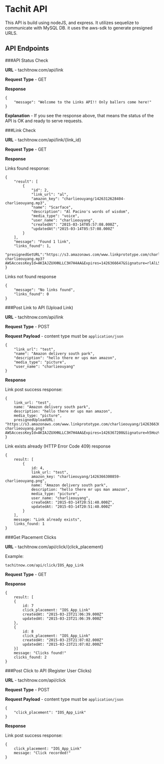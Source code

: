# Tachit API

This API is build using nodeJS, and express. It utilizes sequelize to communicate with MySQL DB. it uses the aws-sdk to generate presigned URLS.

## API Endpoints

###API Status Check

**URL** - tachitnow.com/api/link

**Request Type** - GET

**Response** 
```
{
    "message": "Welcome to the Links API!! Only ballers come here!"
}
```

**Explanation** - If you see the response above, that means the status of the API is OK and ready to serve requests.

###Link Check

**URL** - tachitnow.com/api/link/{link_id}

**Request Type** - GET

**Response** 

Links found response: 
```
{
    "result": [
        {
            "id": 2,
            "link_url": "al",
            "amazon_key": "charlieouyang/1426312628404-charlieouyang.mp3",
            "name": "Scarface",
            "description": "Al Pacino's words of wisdom",
            "media_type": "voice",
            "user_name": "charlieouyang",
            "createdAt": "2015-03-14T05:57:08.000Z",
            "updatedAt":"2015-03-14T05:57:08.000Z"
        }
    ],
    "message": "Found 1 link",
    "links_found": 1,
    "presignedGetURL":"https://s3.amazonaws.com/www.linkprototype.com/charlieouyang/1426312628404-charlieouyang.mp3?AWSAccessKeyId=AKIAJZUXHNLLC3H7H4AA&Expires=1426366647&Signature=rlAlL5b%2F7tMa44HlrdKEqnXK224%3D"
}
```

Links not found response

```
{
    "message": "No links found",
    "links_found": 0
}
```

###Post Link to API (Upload Link)

**URL** - tachitnow.com/api/link

**Request Type** - POST

**Request Payload** - content type must be ```application/json```

```
{
    "link_url": "test",
    "name": "Amazon delivery south park",
    "description": "hello there mr ups man amazon",
    "media_type": "picture",
    "user_name": "charlieouyang"
}
```

**Response** 

Link post success response: 
```
{
    link_url: "test",
    name: "Amazon delivery south park",
    description: "hello there mr ups man amazon",
    media_type: "picture",
    presignedUploadURL: "https://s3.amazonaws.com/www.linkprototype.com/charlieouyang/1426366300859-charlieouyang.png?AWSAccessKeyId=AKIAJZUXHNLLC3H7H4AA&Expires=1426367200&Signature=h5HozVnpEdtW%2F3jzYFoNXeK8h2I%3D"
}
```

Link exists already (HTTP Error Code 409) response

```
{
    result: [
        {
            id: 4,
            link_url: "test",
            amazon_key: "charlieouyang/1426366300859-charlieouyang.png",
            name: "Amazon delivery south park",
            description: "hello there mr ups man amazon",
            media_type: "picture",
            user_name: "charlieouyang",
            createdAt: "2015-03-14T20:51:40.000Z",
            updatedAt: "2015-03-14T20:51:40.000Z"
        }
    ],
    message: "Link already exists",
    links_found: 1
}
```

###Get Placement Clicks

**URL** - tachitnow.com/api/click/{click_placement}

Example: 
```
tachitnow.com/api/click/IOS_App_Link
```

**Request Type** - GET

**Response** 
 

```
{
    result: [
    {
        id: 7
        click_placement: "IOS_App_Link"
        createdAt: "2015-03-23T21:06:39.000Z"
        updatedAt: "2015-03-23T21:06:39.000Z"
    },
    {
        id: 8
        click_placement: "IOS_App_Link"
        createdAt: "2015-03-23T21:07:02.000Z"
        updatedAt: "2015-03-23T21:07:02.000Z"
    }]
    message: "Clicks found!"
    clicks_found: 2
}
```


###Post Click to API (Register User Clicks)

**URL** - tachitnow.com/api/click

**Request Type** - POST

**Request Payload** - content type must be ```application/json```

```
{
    "click_placement": "IOS_App_Link"
}
```

**Response** 

Link post success response: 

```
{
    click_placement: "IOS_App_Link"
    message: "Click recorded!"
}
```
